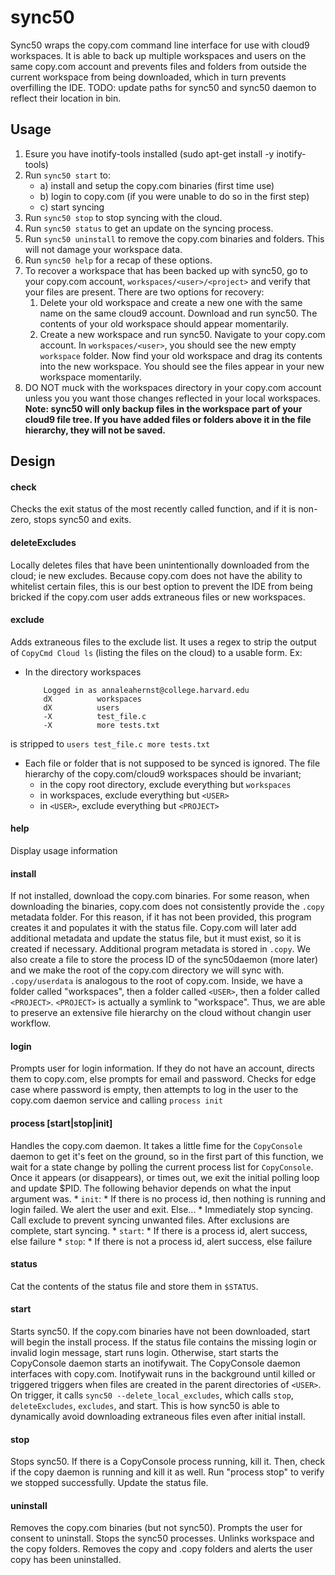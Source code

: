 # sync50
Sync50 wraps the copy.com command line interface for use with cloud9 workspaces.
It is able to back up multiple workspaces and users on the same copy.com account
and prevents files and folders from outside the current workspace from being 
downloaded, which in turn prevents overfilling the IDE.
TODO: update paths for sync50 and sync50 daemon to reflect their location in bin.

## Usage
1. Esure you have inotify-tools installed (sudo apt-get install -y inotify-tools)
2. Run `sync50 start` to:
    * a) install and setup the copy.com binaries (first time use)
    * b) login to copy.com (if you were unable to do so in the first step)
    * c) start syncing
3. Run `sync50 stop` to stop syncing with the cloud.
4. Run `sync50 status` to get an update on the syncing process.
5. Run `sync50 uninstall` to remove the copy.com binaries and folders. This will
    not damage your workspace data.
6. Run `sync50 help` for a recap of these options.
7. To recover a workspace that has been backed up with sync50, go to your copy.com
    account, `workspaces/<user>/<project>` and verify that your files are present.
    There are two options for recovery:
    1. Delete your old workspace and create a new one with the same name on the
        same cloud9 account. Download and run sync50. The contents of your old 
        workspace should appear momentarily.
    2. Create a new workspace and run sync50. Navigate to your copy.com account.
        In `workspaces/<user>`, you should see the new empty `workspace` folder. Now
        find your old workspace and drag its contents into the new workspace. You
        should see the files appear in your new workspace momentarily.
8. DO NOT muck with the workspaces directory in your copy.com account unless you
    you want those changes reflected in your local workspaces.
**Note: sync50 will only backup files in the workspace part of your cloud9 file
    tree. If you have added files or folders above it in the file hierarchy, they
    will not be saved.**

## Design

#### check
Checks the exit status of the most recently called function, and if it is non-zero,
stops sync50 and exits.

#### deleteExcludes
Locally deletes files that have been unintentionally downloaded from the cloud; ie
new excludes. Because copy.com does not have the ability to whitelist certain files,
this is our best option to prevent the IDE from being bricked if the copy.com user
adds extraneous files or new workspaces.

#### exclude
Adds extraneous files to the exclude list. It uses a regex to strip the output of
`CopyCmd Cloud ls` (listing the files on the cloud) to a usable form. Ex:
* In the directory workspaces
    ```
        Logged in as annaleahernst@college.harvard.edu
        dX          workspaces
        dX          users
        -X          test_file.c
        -X          more tests.txt
    ```
is stripped to
    ```
        users
        test_file.c
        more tests.txt
    ```
* Each file or folder that is not supposed to be synced is ignored. The file
hierarchy of the copy.com/cloud9 workspaces should be invariant;
  * in the copy root directory, exclude everything but `workspaces`
  * in workspaces, exclude everything but `<USER>`
  * in `<USER>`, exclude everything but `<PROJECT>`

#### help
Display usage information

#### install
If not installed, download the copy.com binaries. For some reason, when downloading
the binaries, copy.com does not consistently provide the `.copy` metadata folder. 
For this reason, if it has not been provided, this program creates it and populates
it with the status file. Copy.com will later add additional metadata and update
the status file, but it must exist, so it is created if necessary.
Additional program metadata is stored in `.copy`.
We also create a file to store the process ID of the sync50daemon (more later)
and we make the root of the copy.com directory we will sync with.
`.copy/userdata` is analogous to the root of copy.com. Inside, we have a folder 
called "workspaces", then a folder called `<USER>`, then a folder called `<PROJECT>`.
`<PROJECT>` is actually a symlink to "workspace". Thus, we are able to preserve 
an extensive file hierarchy on the cloud without changin user workflow.

#### login
Prompts user for login information. If they do not have an account, directs them
to copy.com, else prompts for email and password. Checks for edge case where password
is empty, then attempts to log in the user to the copy.com daemon service and
calling `process init`

#### process [start|stop|init]
Handles the copy.com daemon. It takes a little fime for the `CopyConsole` daemon to
get it's feet on the ground, so in the first part of this function, we wait for
a state change by polling the current process list for `CopyConsole`. Once it appears
(or disappears), or times out, we exit the initial polling loop and update $PID.
The following behavior depends on what the input argument was.
    * `init`:
      * If there is no process id, then nothing is running and login failed. We 
        alert the user and exit. Else...
      * Immediately stop syncing. Call exclude to prevent syncing unwanted files.
        After exclusions are complete, start syncing.
    * `start`:
      * If there is a process id, alert success, else failure
    * `stop`:
      * If there is not a process id, alert success, else failure

#### status
Cat the contents of the status file and store them in `$STATUS`.

#### start
Starts sync50. If the copy.com binaries have not been downloaded, start will begin
the install process. If the status file contains the missing login or invalid login
message, start runs login.
Otherwise, start starts the CopyConsole daemon starts an inotifywait. The CopyConsole
daemon interfaces with copy.com. Inotifywait runs in the background until killed or
triggered triggers when files are created in the parent directories of `<USER>`. 
On trigger, it calls `sync50 --delete_local_excludes`, which calls `stop`, 
`deleteExcludes`, `excludes`, and start. This is how sync50 is able to dynamically 
avoid downloading extraneous files even after initial install.

#### stop
Stops sync50. If there is a CopyConsole process running, kill it. Then, check if
the copy daemon is running and kill it as well. Run "process stop" to verify we 
stopped successfully. Update the status file.

#### uninstall
Removes the copy.com binaries (but not sync50). Prompts the user for consent to 
uninstall. Stops the sync50 processes. Unlinks workspace and the copy folders.
Removes the copy and .copy folders and alerts the user copy has been uninstalled.
